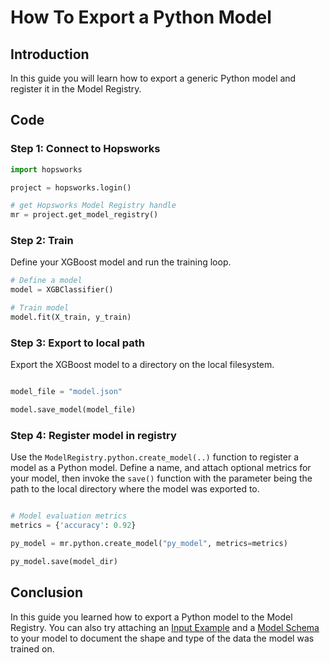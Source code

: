 # How To Export a Python Model

## Introduction

In this guide you will learn how to export a generic Python model and register it in the Model Registry.

## Code

### Step 1: Connect to Hopsworks

```python
import hopsworks

project = hopsworks.login()

# get Hopsworks Model Registry handle
mr = project.get_model_registry()
```

### Step 2: Train

Define your XGBoost model and run the training loop.

```python
# Define a model
model = XGBClassifier()

# Train model
model.fit(X_train, y_train)

```

### Step 3: Export to local path

Export the XGBoost model to a directory on the local filesystem.

```python

model_file = "model.json"

model.save_model(model_file)

```

### Step 4: Register model in registry

Use the `ModelRegistry.python.create_model(..)` function to register a model as a Python model. Define a name, and attach optional metrics for your model, then invoke the `save()` function with the parameter being the path to the local directory where the model was exported to.

```python

# Model evaluation metrics
metrics = {'accuracy': 0.92}

py_model = mr.python.create_model("py_model", metrics=metrics)

py_model.save(model_dir)

```

## Conclusion

In this guide you learned how to export a Python model to the Model Registry. You can also try attaching an [Input Example](../input_example.md) and a [Model Schema](../input_example.md) to your model to document the shape and type of the data the model was trained on.